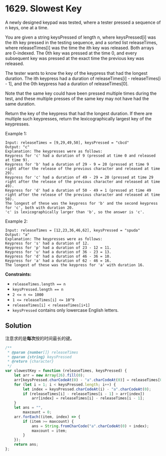 # 1629. Slowest Key

A newly designed keypad was tested, where a tester pressed a sequence of n keys, one at a time.

You are given a string keysPressed of length n, where keysPressed[i] was the ith key pressed in the testing sequence, and a sorted list releaseTimes, where releaseTimes[i] was the time the ith key was released. Both arrays are 0-indexed. The 0th key was pressed at the time 0, and every subsequent key was pressed at the exact time the previous key was released.

The tester wants to know the key of the keypress that had the longest duration. The ith keypress had a duration of releaseTimes[i] - releaseTimes[i - 1], and the 0th keypress had a duration of releaseTimes[0].

Note that the same key could have been pressed multiple times during the test, and these multiple presses of the same key may not have had the same duration.

Return the key of the keypress that had the longest duration. If there are multiple such keypresses, return the lexicographically largest key of the keypresses.

Example 1:

```
Input: releaseTimes = [9,29,49,50], keysPressed = "cbcd"
Output: "c"
Explanation: The keypresses were as follows:
Keypress for 'c' had a duration of 9 (pressed at time 0 and released at time 9).
Keypress for 'b' had a duration of 29 - 9 = 20 (pressed at time 9 right after the release of the previous character and released at time 29).
Keypress for 'c' had a duration of 49 - 29 = 20 (pressed at time 29 right after the release of the previous character and released at time 49).
Keypress for 'd' had a duration of 50 - 49 = 1 (pressed at time 49 right after the release of the previous character and released at time 50).
The longest of these was the keypress for 'b' and the second keypress for 'c', both with duration 20.
'c' is lexicographically larger than 'b', so the answer is 'c'.
```

Example 2:

```
Input: releaseTimes = [12,23,36,46,62], keysPressed = "spuda"
Output: "a"
Explanation: The keypresses were as follows:
Keypress for 's' had a duration of 12.
Keypress for 'p' had a duration of 23 - 12 = 11.
Keypress for 'u' had a duration of 36 - 23 = 13.
Keypress for 'd' had a duration of 46 - 36 = 10.
Keypress for 'a' had a duration of 62 - 46 = 16.
The longest of these was the keypress for 'a' with duration 16.
```

**Constraints:**

-   `releaseTimes.length == n`
-   `keysPressed.length == n`
-   `2 <= n <= 1000`
-   `1 <= releaseTimes[i] <= 10^9`
-   `releaseTimes[i] < releaseTimes[i+1]`
-   `keysPressed` contains only lowercase English letters.

## Solution

注意求的是**每次**按的时间最长的键。

```js
/**
 * @param {number[]} releaseTimes
 * @param {string} keysPressed
 * @return {character}
 */
var slowestKey = function (releaseTimes, keysPressed) {
    let arr = new Array(26).fill(0);
    arr[keysPressed.charCodeAt(0) - "a".charCodeAt(0)] = releaseTimes[0];
    for (let i = 1; i < keysPressed.length; i++) {
        let index = keysPressed.charCodeAt(i) - "a".charCodeAt(0);
        if (releaseTimes[i] - releaseTimes[i - 1] > arr[index])
            arr[index] = releaseTimes[i] - releaseTimes[i - 1];
    }
    let ans = "",
        maxcount = 0;
    arr.forEach((item, index) => {
        if (item >= maxcount) {
            ans = String.fromCharCode("a".charCodeAt(0) + index);
            maxcount = item;
        }
    });
    return ans;
};
```
